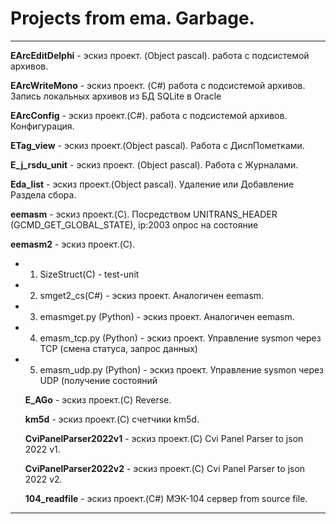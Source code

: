 # Projects from ema. Garbage.

----------------------------------

  **EArcEditDelphi** -  эскиз проект. (Object pascal). работа с подсистемой архивов.
  
  **EArcWriteMono** -  эскиз проект. (C#) работа с подсистемой архивов. Запись локальных архивов из БД SQLite в Oracle
  
  **EArcConfig** -  эскиз проект.(C#). работа с подсистемой архивов. Конфигурация.

  **ETag_view** -  эскиз проект.(Object pascal). Работа с ДиспПометками.

  **E_j_rsdu_unit** -  эскиз проект. (Object pascal). Работа с Журналами.

  **Eda_list** -  эскиз проект.(Object pascal). Удаление или Добавление Раздела сбора.

  **eemasm** - эскиз проект.(C). Посредством UNITRANS_HEADER (GCMD_GET_GLOBAL_STATE), ip:2003 опрос на состояние
  
  **eemasm2** - эскиз проект.(C).
 
* 1. SizeStruct(C) - test-unit
* 2. smget2_cs(C#)  - эскиз проект. Аналогичен eemasm.
* 3. emasmget.py (Python) - эскиз проект. Аналогичен eemasm.
* 4. emasm_tcp.py (Python) - эскиз проект. Управление sysmon через TCP (смена статуса, запрос данных)
* 5. emasm_udp.py (Python) - эскиз проект. Управление sysmon через UDP (получение состояний

  **E_AGo** -  эскиз проект.(C) Reverse.

  **km5d** -  эскиз проект.(C) счетчики km5d.

  **CviPanelParser2022v1** -  эскиз проект.(C) Cvi Panel Parser to json 2022 v1.

  **CviPanelParser2022v2** -  эскиз проект.(C) Cvi Panel Parser to json 2022 v2.

  **104_readfile** -  эскиз проект.(C#) МЭК-104 сервер from source file.

-----------------------------------  
